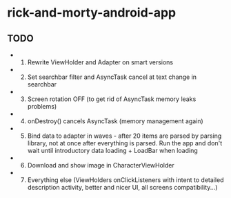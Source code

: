 # rick-and-morty-android-app

## TODO
* 1. Rewrite ViewHolder and Adapter on smart versions
* 2. Set searchbar filter and AsyncTask cancel at text change in searchbar
* 3. Screen rotation OFF (to get rid of AsyncTask memory leaks problems)
* 4. onDestroy() cancels AsyncTask (memory management again)
* 5. Bind data to adapter in waves - after 20 items are parsed by parsing library, not at once after everything is parsed. Run the app and don't wait until introductory data loading + LoadBar when loading
* 6. Download and show image in CharacterViewHolder

* 7. Everything else (ViewHolders onClickListeners with intent to detailed description activity, better and nicer UI, all screens compatibility...)
